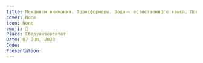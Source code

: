 ```yaml
---
title: Механизм внимания. Трансформеры. Задачи естественного языка. Последние достижения.
cover: None
icon: None
emoji: 🧲
Place: Сберуниверситет
Date: 07 Jun, 2023
Code: 
Presentation: 
---
```


